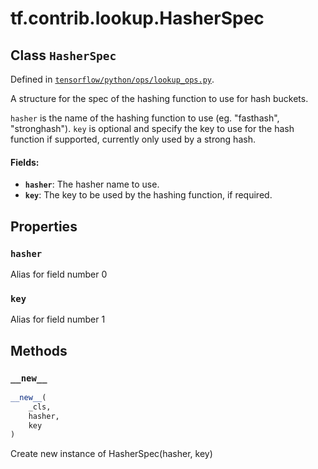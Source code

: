 <div itemscope itemtype="http://developers.google.com/ReferenceObject">
<meta itemprop="name" content="tf.contrib.lookup.HasherSpec" />
<meta itemprop="property" content="hasher"/>
<meta itemprop="property" content="key"/>
<meta itemprop="property" content="__new__"/>
</div>

# tf.contrib.lookup.HasherSpec

## Class `HasherSpec`





Defined in [`tensorflow/python/ops/lookup_ops.py`](https://www.tensorflow.org/code/tensorflow/python/ops/lookup_ops.py).

A structure for the spec of the hashing function to use for hash buckets.

`hasher` is the name of the hashing function to use (eg. "fasthash",
"stronghash").
`key` is optional and specify the key to use for the hash function if
supported, currently only used by a strong hash.

#### Fields:

* <b>`hasher`</b>: The hasher name to use.
* <b>`key`</b>: The key to be used by the hashing function, if required.

## Properties

<h3 id="hasher"><code>hasher</code></h3>

Alias for field number 0

<h3 id="key"><code>key</code></h3>

Alias for field number 1



## Methods

<h3 id="__new__"><code>__new__</code></h3>

``` python
__new__(
    _cls,
    hasher,
    key
)
```

Create new instance of HasherSpec(hasher, key)



